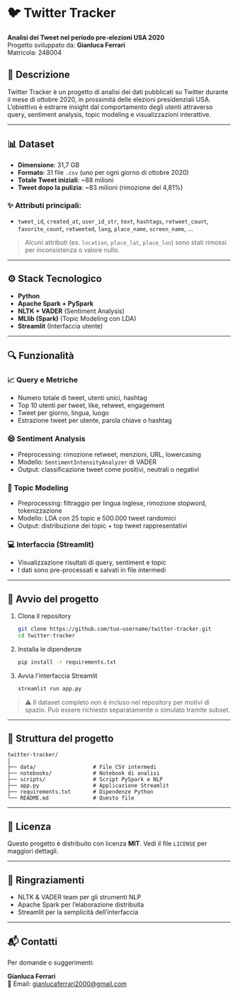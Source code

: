 
# 🐦 Twitter Tracker

**Analisi dei Tweet nel periodo pre-elezioni USA 2020**  
Progetto sviluppato da: **Gianluca Ferrari**  
Matricola: 248004

## 📄 Descrizione

Twitter Tracker è un progetto di analisi dei dati pubblicati su Twitter durante il mese di ottobre 2020, in prossimità delle elezioni presidenziali USA. L’obiettivo è estrarre insight dal comportamento degli utenti attraverso query, sentiment analysis, topic modeling e visualizzazioni interattive.

---

## 📊 Dataset

- **Dimensione**: 31,7 GB
- **Formato**: 31 file `.csv` (uno per ogni giorno di ottobre 2020)
- **Totale Tweet iniziali**: ~88 milioni  
- **Tweet dopo la pulizia**: ~83 milioni (rimozione del 4,81%)

### ✨ Attributi principali:
- `tweet_id`, `created_at`, `user_id_str`, `text`, `hashtags`, `retweet_count`, `favorite_count`, `retweeted`, `lang`, `place_name`, `screen_name`, ...

> Alcuni attributi (es. `location`, `place_lat`, `place_lon`) sono stati rimossi per inconsistenza o valore nullo.

---

## ⚙️ Stack Tecnologico

- **Python**
- **Apache Spark + PySpark**
- **NLTK + VADER** (Sentiment Analysis)
- **MLlib (Spark)** (Topic Modeling con LDA)
- **Streamlit** (Interfaccia utente)

---

## 🔍 Funzionalità

### 📈 Query e Metriche
- Numero totale di tweet, utenti unici, hashtag
- Top 10 utenti per tweet, like, retweet, engagement
- Tweet per giorno, lingua, luogo
- Estrazione tweet per utente, parola chiave o hashtag

### 😄 Sentiment Analysis
- Preprocessing: rimozione retweet, menzioni, URL, lowercasing
- Modello: `SentimentIntensityAnalyzer` di VADER
- Output: classificazione tweet come positivi, neutrali o negativi

### 🧠 Topic Modeling
- Preprocessing: filtraggio per lingua inglese, rimozione stopword, tokenizzazione
- Modello: LDA con 25 topic e 500.000 tweet randomici
- Output: distribuzione dei topic + top tweet rappresentativi

### 💻 Interfaccia (Streamlit)
- Visualizzazione risultati di query, sentiment e topic
- I dati sono pre-processati e salvati in file intermedi

---

## 🚀 Avvio del progetto

1. Clona il repository  
   ```bash
   git clone https://github.com/tuo-username/twitter-tracker.git
   cd twitter-tracker
   ```

2. Installa le dipendenze  
   ```bash
   pip install -r requirements.txt
   ```

3. Avvia l'interfaccia Streamlit  
   ```bash
   streamlit run app.py
   ```

> ⚠️ Il dataset completo non è incluso nel repository per motivi di spazio. Può essere richiesto separatamente o simulato tramite subset.

---

## 📁 Struttura del progetto

```text
twitter-tracker/
│
├── data/                  # File CSV intermedi
├── notebooks/             # Notebook di analisi
├── scripts/               # Script PySpark e NLP
├── app.py                 # Applicazione Streamlit
├── requirements.txt       # Dipendenze Python
└── README.md              # Questo file
```

---

## 📜 Licenza

Questo progetto è distribuito con licenza **MIT**. Vedi il file `LICENSE` per maggiori dettagli.

---

## 🤝 Ringraziamenti

- NLTK & VADER team per gli strumenti NLP
- Apache Spark per l’elaborazione distribuita
- Streamlit per la semplicità dell’interfaccia

---

## 📬 Contatti

Per domande o suggerimenti:

**Gianluca Ferrari**  
📧 Email: gianlucaferrari2000@gmail.com
